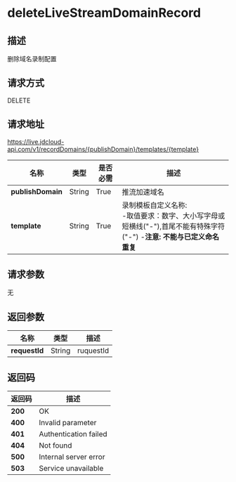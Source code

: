 # deleteLiveStreamDomainRecord


## 描述
删除域名录制配置

## 请求方式
DELETE

## 请求地址
https://live.jdcloud-api.com/v1/recordDomains/{publishDomain}/templates/{template}

|名称|类型|是否必需|描述|
|---|---|---|---|
|**publishDomain**|String|True|推流加速域名|
|**template**|String|True|录制模板自定义名称:<br>  -取值要求：数字、大小写字母或短横线("-"),首尾不能有特殊字符("-") -<b>注意: 不能与已定义命名重复</b>|

## 请求参数
无


## 返回参数
|名称|类型|描述|
|---|---|---|
|**requestId**|String|ruquestId|


## 返回码
|返回码|描述|
|---|---|
|**200**|OK|
|**400**|Invalid parameter|
|**401**|Authentication failed|
|**404**|Not found|
|**500**|Internal server error|
|**503**|Service unavailable|
